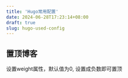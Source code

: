 ```yaml
---
title: 'Hugo常用配置'
date: 2024-06-28T17:23:14+08:00
draft: true
slug: hugo-used-config
---
```


## 置顶博客
设置weight属性，默认值为0, 设置成负数即可置顶